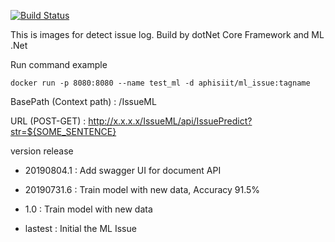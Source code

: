 [![Build Status](https://dev.azure.com/aphisiit/ML_Issue_Detection/_apis/build/status/aphisiit.ML_Issue_Detection?branchName=master)](https://dev.azure.com/aphisiit/ML_Issue_Detection/_build/latest?definitionId=6&branchName=master)

This is images for detect issue log. Build by dotNet Core Framework and ML .Net

Run command example

`docker run -p 8080:8080 --name test_ml -d aphisiit/ml_issue:tagname`

BasePath (Context path) : /IssueML

URL (POST-GET) : http://x.x.x.x/IssueML/api/IssuePredict?str=${SOME_SENTENCE} 

version release

- 20190804.1 : Add swagger UI for document API

- 20190731.6 : Train model with new data, Accuracy 91.5%

- 1.0 : Train model with new data

- lastest : Initial the ML Issue
